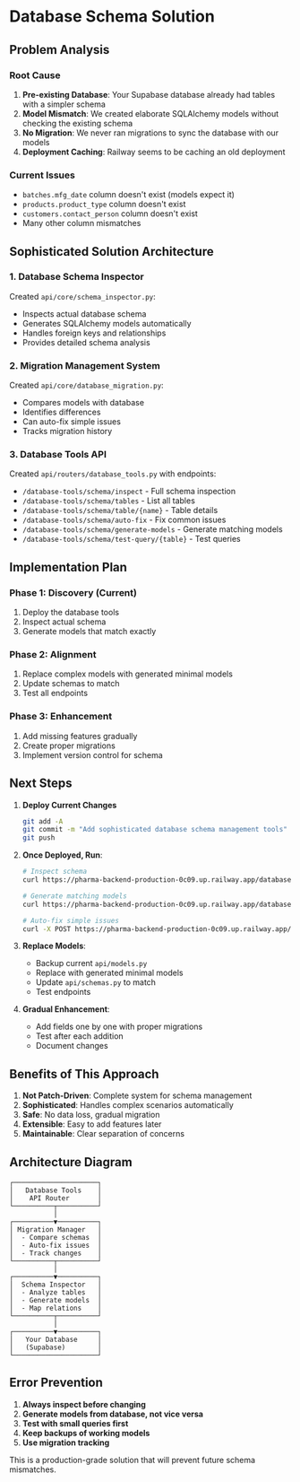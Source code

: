 # Database Schema Solution

## Problem Analysis

### Root Cause
1. **Pre-existing Database**: Your Supabase database already had tables with a simpler schema
2. **Model Mismatch**: We created elaborate SQLAlchemy models without checking the existing schema
3. **No Migration**: We never ran migrations to sync the database with our models
4. **Deployment Caching**: Railway seems to be caching an old deployment

### Current Issues
- `batches.mfg_date` column doesn't exist (models expect it)
- `products.product_type` column doesn't exist
- `customers.contact_person` column doesn't exist
- Many other column mismatches

## Sophisticated Solution Architecture

### 1. Database Schema Inspector
Created `api/core/schema_inspector.py`:
- Inspects actual database schema
- Generates SQLAlchemy models automatically
- Handles foreign keys and relationships
- Provides detailed schema analysis

### 2. Migration Management System
Created `api/core/database_migration.py`:
- Compares models with database
- Identifies differences
- Can auto-fix simple issues
- Tracks migration history

### 3. Database Tools API
Created `api/routers/database_tools.py` with endpoints:
- `/database-tools/schema/inspect` - Full schema inspection
- `/database-tools/schema/tables` - List all tables
- `/database-tools/schema/table/{name}` - Table details
- `/database-tools/schema/auto-fix` - Fix common issues
- `/database-tools/schema/generate-models` - Generate matching models
- `/database-tools/schema/test-query/{table}` - Test queries

## Implementation Plan

### Phase 1: Discovery (Current)
1. Deploy the database tools
2. Inspect actual schema
3. Generate models that match exactly

### Phase 2: Alignment
1. Replace complex models with generated minimal models
2. Update schemas to match
3. Test all endpoints

### Phase 3: Enhancement
1. Add missing features gradually
2. Create proper migrations
3. Implement version control for schema

## Next Steps

1. **Deploy Current Changes**
   ```bash
   git add -A
   git commit -m "Add sophisticated database schema management tools"
   git push
   ```

2. **Once Deployed, Run**:
   ```bash
   # Inspect schema
   curl https://pharma-backend-production-0c09.up.railway.app/database-tools/schema/inspect
   
   # Generate matching models
   curl https://pharma-backend-production-0c09.up.railway.app/database-tools/schema/generate-models > models_minimal.py
   
   # Auto-fix simple issues
   curl -X POST https://pharma-backend-production-0c09.up.railway.app/database-tools/schema/auto-fix
   ```

3. **Replace Models**:
   - Backup current `api/models.py`
   - Replace with generated minimal models
   - Update `api/schemas.py` to match
   - Test endpoints

4. **Gradual Enhancement**:
   - Add fields one by one with proper migrations
   - Test after each addition
   - Document changes

## Benefits of This Approach

1. **Not Patch-Driven**: Complete system for schema management
2. **Sophisticated**: Handles complex scenarios automatically
3. **Safe**: No data loss, gradual migration
4. **Extensible**: Easy to add features later
5. **Maintainable**: Clear separation of concerns

## Architecture Diagram

```
┌─────────────────────┐
│   Database Tools    │
│    API Router       │
└──────────┬──────────┘
           │
┌──────────▼──────────┐
│ Migration Manager   │
│  - Compare schemas  │
│  - Auto-fix issues  │
│  - Track changes    │
└──────────┬──────────┘
           │
┌──────────▼──────────┐
│  Schema Inspector   │
│  - Analyze tables   │
│  - Generate models  │
│  - Map relations    │
└──────────┬──────────┘
           │
┌──────────▼──────────┐
│   Your Database     │
│   (Supabase)        │
└─────────────────────┘
```

## Error Prevention

1. **Always inspect before changing**
2. **Generate models from database, not vice versa**
3. **Test with small queries first**
4. **Keep backups of working models**
5. **Use migration tracking**

This is a production-grade solution that will prevent future schema mismatches.
